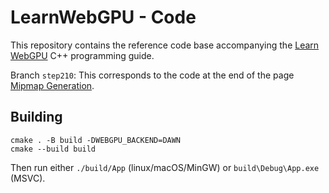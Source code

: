 LearnWebGPU - Code
==================

This repository contains the reference code base accompanying the [Learn WebGPU](https://eliemichel.github.io/LearnWebGPU) C++ programming guide.

Branch `step210`: This corresponds to the code at the end of the page [Mipmap Generation](https://eliemichel.github.io/LearnWebGPU/basic-compute/image-processing/mipmap-generation.html).

Building
--------

```
cmake . -B build -DWEBGPU_BACKEND=DAWN
cmake --build build
```

Then run either `./build/App` (linux/macOS/MinGW) or `build\Debug\App.exe` (MSVC).
